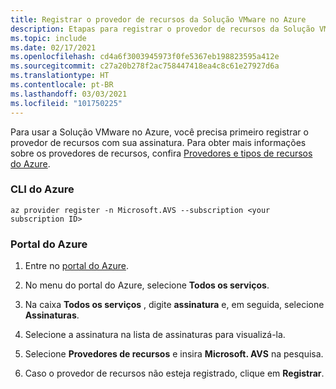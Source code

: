 ```yaml
---
title: Registrar o provedor de recursos da Solução VMware no Azure
description: Etapas para registrar o provedor de recursos da Solução VMware no Azure.
ms.topic: include
ms.date: 02/17/2021
ms.openlocfilehash: cd4a6f3003945973f0fe5367eb198823595a412e
ms.sourcegitcommit: c27a20b278f2ac758447418ea4c8c61e27927d6a
ms.translationtype: HT
ms.contentlocale: pt-BR
ms.lasthandoff: 03/03/2021
ms.locfileid: "101750225"
---
```

<!-- Used in deploy-azure-vmware-solution.md and tutorial-create-private-cloud.md -->

Para usar a Solução VMware no Azure, você precisa primeiro registrar o provedor de recursos com sua assinatura. Para obter mais informações sobre os provedores de recursos, confira [Provedores e tipos de recursos do Azure](../../azure-resource-manager/management/resource-providers-and-types.md).

### <a name="azure-cli"></a>CLI do Azure 

```azurecli-interactive
az provider register -n Microsoft.AVS --subscription <your subscription ID>
```

### <a name="azure-portal"></a>Portal do Azure
 
1. Entre no [portal do Azure](https://portal.azure.com).

1. No menu do portal do Azure, selecione **Todos os serviços**.

1. Na caixa **Todos os serviços** , digite **assinatura** e, em seguida, selecione **Assinaturas**.

1. Selecione a assinatura na lista de assinaturas para visualizá-la.

1. Selecione **Provedores de recursos** e insira **Microsoft. AVS** na pesquisa. 
 
1. Caso o provedor de recursos não esteja registrado, clique em **Registrar**.